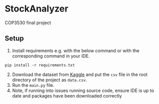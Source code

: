 # StockAnalyzer
COP3530 final project

## Setup

1. Install requirements e.g. with the below command or with the corresponding command in your IDE.
```shell
pip install -r requirements.txt
```
2. Download the dataset from [Kaggle](https://www.kaggle.com/datasets/nelgiriyewithana/world-stock-prices-daily-updating?select=World-Stock-Prices-Dataset.csv) and put the `csv` file in the root directory of the project as `data.csv`.
3. Run the `main.py` file.
4. Note, if running into issues running source code, ensure IDE is up to date and packages have been downloaded correctly
